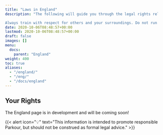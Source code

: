 ```yaml
---
title: "Laws in England"
description: "The following will guide you through the legal rights relating to the typical reasons given by security guards/landowners.

Always train with respect for others and your surroundings. Do not run away or act suspiciously if police or others approach you. If you are asked to move on, then you should explain what Parkour is, be respectful and move on. It is better to be on good terms with landowners and/or the police if you, or other practitioners, want to return another day."
date: 2020-10-06T08:48:57+00:00
lastmod: 2020-10-06T08:48:57+00:00
draft: false
images: []
menu:
  docs:
    parent: "England"
weight: 400
toc: true
aliases:
  - "/england/"
  - "/eng/"
  - "/docs/england"
---
```


## Your Rights

The England page is in development and will be coming soon!

{{< alert icon="💡" text="This information is intended to promote responsible Parkour, but should not be construed as formal legal advice." >}}